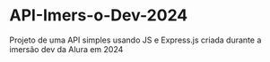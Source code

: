 # API-Imers-o-Dev-2024
Projeto de uma API simples usando JS e Express.js criada durante a imersão dev da Alura em 2024
